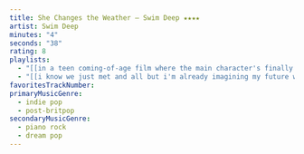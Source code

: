 ```yaml
---
title: She Changes the Weather — Swim Deep ★★★★
artist: Swim Deep
minutes: "4"
seconds: "38"
rating: 8
playlists:
  - "[[in a teen coming-of-age film where the main character's finally ready for the next chapter]]"
  - "[[i know we just met and all but i'm already imagining my future with you]]"
favoritesTrackNumber:
primaryMusicGenre:
  - indie pop
  - post-britpop
secondaryMusicGenre:
  - piano rock
  - dream pop
---
```

